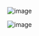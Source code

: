 
![image](https://github.com/user-attachments/assets/8b716278-89a3-4096-82e1-e63367c5fdb3)

![image](https://github.com/user-attachments/assets/8c0ea9f7-9a04-49de-b592-e3284ba4bf17)
